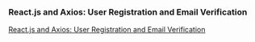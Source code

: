 ### React.js and Axios: User Registration and Email Verification
[React.js and Axios: User Registration and Email Verification](https://codevoweb.com/reactjs-axios-user-registration-email-verification)